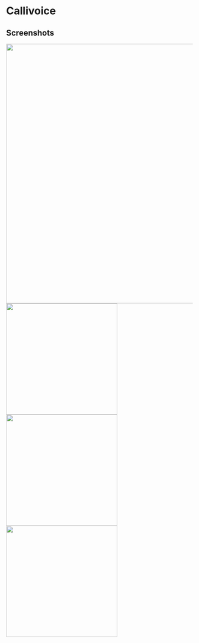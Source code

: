 # Callivoice


Screenshots
-------

<img width="700" src="https://user-images.githubusercontent.com/37032956/47003738-e98ef980-d16a-11e8-8a55-975e1e19949c.PNG">


<div>
  <img width="300" src="https://user-images.githubusercontent.com/37032956/47003746-ed228080-d16a-11e8-850f-c34235287a62.PNG">
  <img width="300" src="https://user-images.githubusercontent.com/37032956/47003751-eeec4400-d16a-11e8-8277-6422ca15bd07.PNG">
  <img width="300" src="https://user-images.githubusercontent.com/37032956/47003753-f0b60780-d16a-11e8-908e-de9b240e563d.PNG">
 </div>
